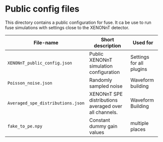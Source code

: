# Public config files

This directory contains a public configuration for fuse. It ca be use to run fuse simulations with settings close to the XENONnT detector.

| File-name                            | Short description             |Used for       |
| ---------                            | ---------                     | ---------     |
| `XENONnT_public_config.json`         | Public XENONnT simulation configuration  | Settings for all plugins |
| `Poisson_noise.json`         | Randomly sampled noise  | Waveform building |
| `Averaged_spe_distributions.json`         | XENONnT SPE distributions averaged over all channels.  | Waveform Building |
| `fake_to_pe.npy`         | Constant dummy gain values  | multiple places |
